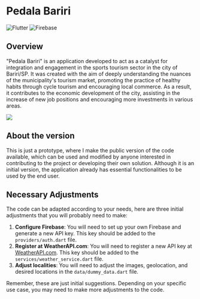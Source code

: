 # Pedala Bariri
![Flutter](https://img.shields.io/badge/-Flutter-3776AB?style=plastic&logo=Flutter)
![Firebase](https://img.shields.io/badge/-Firebase-FFFFFF?style=plastic&logo=Firebase)

## Overview

"Pedala Bariri" is an application developed to act as a catalyst for integration and engagement in the sports tourism sector in the city of Bariri/SP. It was created with the aim of deeply understanding the nuances of the municipality's tourism market, promoting the practice of healthy habits through cycle tourism and encouraging local commerce. As a result, it contributes to the economic development of the city, assisting in the increase of new job positions and encouraging more investments in various areas.

![](img/pedala-bariri.gif)

## About the version

This is just a prototype, where I make the public version of the code available, which can be used and modified by anyone interested in contributing to the project or developing their own solution. Although it is an initial version, the application already has essential functionalities to be used by the end user.

## Necessary Adjustments

The code can be adapted according to your needs, here are three initial adjustments that you will probably need to make:

1. **Configure Firebase**: You will need to set up your own Firebase and generate a new API key. This key should be added to the `providers/auth.dart` file.
2. **Register at WeatherAPI.com**: You will need to register a new API key at [WeatherAPI.com](https://www.weatherapi.com/). This key should be added to the `services/weather_service.dart` file.
3. **Adjust localities**: You will need to adjust the images, geolocation, and desired locations in the `data/dummy_data.dart` file.

Remember, these are just initial suggestions. Depending on your specific use case, you may need to make more adjustments to the code.
